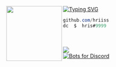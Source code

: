[![Typing SVG](https://readme-typing-svg.herokuapp.com?font=Roboto+Mono&lines=hris.rip+%7C+hris)](https://git.io/typing-svg)
<img align="left" src="https://upload.wikimedia.org/wikipedia/commons/thumb/3/34/Red_star.svg/220px-Red_star.svg.png" width="147"/> 

```csharp
github.com/hriiss
dc  $  hris#9999
```
\
\
![](https://komarev.com/ghpvc/?username=hris69)
\
[![Bots for Discord](https://discords.com/bots/api/bot/1103818675443748967/widget)](https://discords.com/bots/bots/1103818675443748967)
